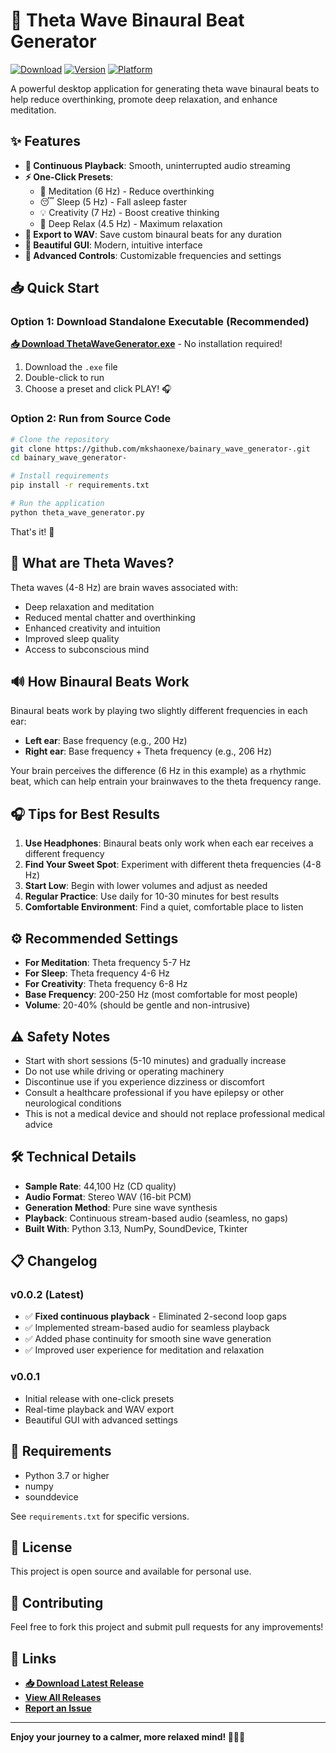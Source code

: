 # 🧠 Theta Wave Binaural Beat Generator

[![Download](https://img.shields.io/badge/Download-Latest%20Release-brightgreen)](https://github.com/mkshaonexe/bainary_wave_generator-/releases/latest)
[![Version](https://img.shields.io/badge/version-0.0.2-blue)](https://github.com/mkshaonexe/bainary_wave_generator-/releases)
[![Platform](https://img.shields.io/badge/platform-Windows-lightgrey)](https://github.com/mkshaonexe/bainary_wave_generator-)

A powerful desktop application for generating theta wave binaural beats to help reduce overthinking, promote deep relaxation, and enhance meditation.

## ✨ Features

- **🎵 Continuous Playback**: Smooth, uninterrupted audio streaming
- **⚡ One-Click Presets**: 
  - 🧘 Meditation (6 Hz) - Reduce overthinking
  - 😴 Sleep (5 Hz) - Fall asleep faster
  - 💡 Creativity (7 Hz) - Boost creative thinking
  - 🌊 Deep Relax (4.5 Hz) - Maximum relaxation
- **💾 Export to WAV**: Save custom binaural beats for any duration
- **🎨 Beautiful GUI**: Modern, intuitive interface
- **🔧 Advanced Controls**: Customizable frequencies and settings

## 📥 Quick Start

### Option 1: Download Standalone Executable (Recommended)

**[📥 Download ThetaWaveGenerator.exe](https://github.com/mkshaonexe/bainary_wave_generator-/releases/latest)** - No installation required!

1. Download the `.exe` file
2. Double-click to run
3. Choose a preset and click PLAY! 🎧

### Option 2: Run from Source Code

```bash
# Clone the repository
git clone https://github.com/mkshaonexe/bainary_wave_generator-.git
cd bainary_wave_generator-

# Install requirements
pip install -r requirements.txt

# Run the application
python theta_wave_generator.py
```

That's it! 🎉

## 🧘 What are Theta Waves?

Theta waves (4-8 Hz) are brain waves associated with:
- Deep relaxation and meditation
- Reduced mental chatter and overthinking
- Enhanced creativity and intuition
- Improved sleep quality
- Access to subconscious mind

## 🔊 How Binaural Beats Work

Binaural beats work by playing two slightly different frequencies in each ear:
- **Left ear**: Base frequency (e.g., 200 Hz)
- **Right ear**: Base frequency + Theta frequency (e.g., 206 Hz)

Your brain perceives the difference (6 Hz in this example) as a rhythmic beat, which can help entrain your brainwaves to the theta frequency range.

## 🎧 Tips for Best Results

1. **Use Headphones**: Binaural beats only work when each ear receives a different frequency
2. **Find Your Sweet Spot**: Experiment with different theta frequencies (4-8 Hz)
3. **Start Low**: Begin with lower volumes and adjust as needed
4. **Regular Practice**: Use daily for 10-30 minutes for best results
5. **Comfortable Environment**: Find a quiet, comfortable place to listen

## ⚙️ Recommended Settings

- **For Meditation**: Theta frequency 5-7 Hz
- **For Sleep**: Theta frequency 4-6 Hz
- **For Creativity**: Theta frequency 6-8 Hz
- **Base Frequency**: 200-250 Hz (most comfortable for most people)
- **Volume**: 20-40% (should be gentle and non-intrusive)

## ⚠️ Safety Notes

- Start with short sessions (5-10 minutes) and gradually increase
- Do not use while driving or operating machinery
- Discontinue use if you experience dizziness or discomfort
- Consult a healthcare professional if you have epilepsy or other neurological conditions
- This is not a medical device and should not replace professional medical advice

## 🛠️ Technical Details

- **Sample Rate**: 44,100 Hz (CD quality)
- **Audio Format**: Stereo WAV (16-bit PCM)
- **Generation Method**: Pure sine wave synthesis
- **Playback**: Continuous stream-based audio (seamless, no gaps)
- **Built With**: Python 3.13, NumPy, SoundDevice, Tkinter

## 📋 Changelog

### v0.0.2 (Latest)
- ✅ **Fixed continuous playback** - Eliminated 2-second loop gaps
- ✅ Implemented stream-based audio for seamless playback
- ✅ Added phase continuity for smooth sine wave generation
- ✅ Improved user experience for meditation and relaxation

### v0.0.1
- Initial release with one-click presets
- Real-time playback and WAV export
- Beautiful GUI with advanced settings

## 📝 Requirements

- Python 3.7 or higher
- numpy
- sounddevice

See `requirements.txt` for specific versions.

## 📝 License

This project is open source and available for personal use.

## 🤝 Contributing

Feel free to fork this project and submit pull requests for any improvements!

## 🔗 Links

- **[📥 Download Latest Release](https://github.com/mkshaonexe/bainary_wave_generator-/releases/latest)**
- **[View All Releases](https://github.com/mkshaonexe/bainary_wave_generator-/releases)**
- **[Report an Issue](https://github.com/mkshaonexe/bainary_wave_generator-/issues)**

---

**Enjoy your journey to a calmer, more relaxed mind! 🧘‍♂️✨**

